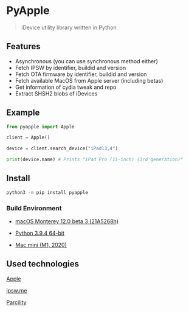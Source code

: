 # PyApple

> iDevice utility library written in Python

## Features

* Asynchronous (you can use synchronous method either)
* Fetch IPSW by identifier, buildid and version
* Fetch OTA firmware by identifier, buildid and version
* Fetch available MacOS from Apple server (including betas)
* Get information of cydia tweak and repo
* Extract SHSH2 blobs of iDevices

## Example

```py
from pyapple import Apple

client = Apple()

device = client.search_device("iPad13,4")

print(device.name) # Prints "iPad Pro (11-inch) (3rd generation)"
```

## Install

```zsh
python3 -m pip install pyapple
```

### Build Environment

* [macOS Monterey 12.0 beta 3 (21A5268h)](https://developer.apple.com/documentation/macos-release-notes/macos-12-beta-release-notes)

* [Python 3.9.4 64-bit](https://www.python.org/downloads/release/python-394/)

* [Mac mini (M1, 2020)](https://www.apple.com/mac-mini/) 

## Used technologies

[Apple](https://apple.com)

[ipsw.me](https://ipsw.me)

[Parcility](https://developers.parcility.co/docs#get-dbsearch)



